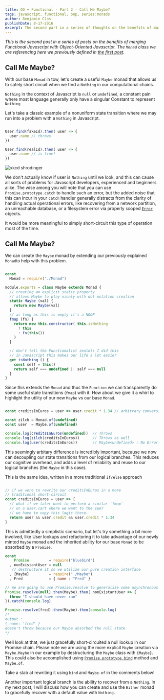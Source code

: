 ```yaml
---
title: OO + Functional - Part 2 - Call Me Maybe?
tags: javascript, functional, oop, series:monads
author: Benjamin Clos
publishDate: 8-17-2016
excerpt: The second part in a series of thoughts on the benefits of marrying Functional and OOP principles, focusing on extending the Monad as a Maybe.
---
```


*This is the second post in a series of posts on the benefits of merging Functional Javascript with Object-Oriented Javascript.  The `Monad` class we are referencing here we previously defined in [the first post](/blog/better-together-part-1-monad/).*

## Call Me Maybe?

With our base `Monad` in tow, let's create a useful `Maybe` monad that allows us to safely short circuit when we find a `Nothing` in our computational chains.

`Nothing` in the context of Javascript is `null` or `undefined`, a constant pain where most language generally only have a singular Constant to represent `Nothing`

Let's take a classic example of a nonuniform state transition where we may run into a problem with a `Nothing` in Javascript.

```javascript

User.find(fakeId).then( user => {
  user.name // throws
})

User.find(realId).then( user => {
  user.name // is fine!
})

```

![xkcd shrodinger](http://imgs.xkcd.com/comics/schrodinger.jpg)

We don't actually know if user is `Nothing` until we look, and this can cause all sorts of problems for Javascript developers, experienced and beginners alike.  The wise among you will note that you can use `Promise.prototype.catch` to handle such an error, but the added noise that this can incur in your `catch` handler generally distracts from the clarity of handling actual operational errors, like recovering from a network partition, an unreachable database, or a filesystem error via properly scoped [`Error`](http://bluebirdjs.com/docs/api/catch.html#filtered-catch) objects.

It would be more meaningful to simply short-circuit this type of operation most of the time.

## Call Me Maybe?

We can create the `Maybe` monad by extending our previously explained `Monad`to help with this problem.


```javascript

const
  Monad = require("./Monad")

module.exports = class Maybe extends Monad {
  // creating an explicit static property
  // allows Maybe to play nicely with dot notation creation
  static Maybe (val) {
    return new Maybe(val)
  }
  // as long as this is empty it's a NOOP
  fmap (fn) {
    return new this.constructor( this.isNothing 
      ? this 
      : fn(this()) 
    )
  }

  // don't tell the Functionalist zealots I did this
  // in Javascript this makes our life a lot easier
  get isNothing () {
    const self = this()
    return self === undefined || self === null
  }
}

```

Since this extends the `Monad` and thus the `Function` we can transparently do some useful state transitions (`fmap`) with it. How about we give it a whirl to highlight the utility of our new `Maybe` vs our base `Monad`.


```javascript

const creditsInEuros = user => user.credit * 1.34 // arbitrary conversion rate

const zilch = Monad.of(undefined)
const user  = Maybe.of(undefined)

console.log(creditsInEuros(undefined))  // Throws
console.log(zilch(creditsInEuros))      // Throws as well
console.log(user(creditsInEuros))       // Maybe<undefined> : No Error!

```

This seemingly arbitary difference is incredibly important, because we now can decoupling our state transitions from our logical branches. This reduces our cognitive overhead, and adds a level of reliability and reuse to our logical branches (the `Maybe` in this case).  

This is the same idea, written in a more traditional `if/else` approach

```javascript

// if we were to rewrite our creditsInEuros in a more
// traditional short-circuit
const creditsInEuros = user => {
  // what if we later want to perform a similar `fmap`
  // on a user.cart where we want to the sum?
  // we have to copy this logic there.
  return user && user.credit && user.credit * 1.34
}

```

This is admittedly a simplistic scenario, but let's try something a bit more involved, like User lookups and refactoring it to take advantage of our newly minted `Maybe` monad and the inherited ability for our base `Monad` to be absorbed by a `Promise`.

```javascript
const 
    Promise         = require("bluebird")
  , nonExistantUser = null
   // destructure it so we utilize our pure creation interface
  , {Maybe}         = require("./Maybe")
  , Fred            = { name : "Fred" }

// We are going to use Promise.resolve to generalize some asynchronous lookup
Promise.resolve(null).then(Maybe).then( nonExistantUser => {
  throw "I should have never ran"
}).catch(console.log)

Promise.resolve(fred).then(Maybe).then(console.log)
/*
output :
{ name: 'fred' }
doesn't throw because our Maybe absorbed the null state 
*/

```

Well look at that; we just gracefully short-circuited a null lookup in our Promise chain.  Please note we are using the more explicit `Maybe` creation via `Maybe.Maybe` in our example by destructuring the `Maybe` class with `{Maybe}`.  This could also be accomplished using [`Promise.prototype.bind`](http://bluebirdjs.com/docs/api/promise.bind.html) method and `Maybe.of`.

Take a stab at rewriting it using `bind` and `Maybe.of` in the comments below!

Another important logical branch is the ability to recover from a `Nothing`.
In my next post, I will discuss how you can create and use the `Either` monad to gracefully recover with a default value with `Nothing`.

